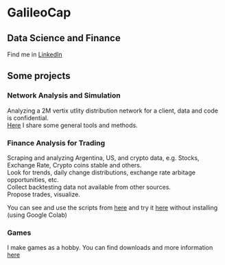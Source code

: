 # GalileoCap

## Data Science and Finance

Find me in [LinkedIn](https://www.linkedin.com/in/galileocap/)

## Some projects

### Network Analysis and Simulation

Analyzing a 2M vertix utlity distribution network for a client, data and code is confidential.  
[Here](https://github.com/GalileoCap/ds_networks_study_1) I share some general tools and methods.

### Finance Analysis for Trading

Scraping and analyzing Argentina, US, and crypto data, e.g. Stocks, Exchange Rate, Crypto coins stable and others.  
Look for trends, daily change distributions, exchange rate arbitage opportunities, etc.  
Collect backtesting data not available from other sources.  
Propose trades, visualize.  
  
You can see and use the scripts from [here](https://github.com/GalileoCap/ds_finance_tools) and try it [here](https://colab.research.google.com/drive/1pNGW--nfeHYF7zewTr5haO4LXBRpRd10?usp=sharing) without installing (using Google Colab)


### Games

I make games as a hobby. You can find downloads and more information [here](games)  
